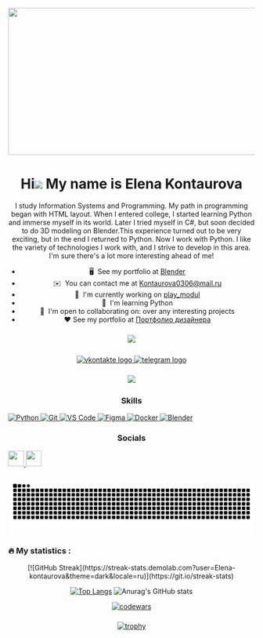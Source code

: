 
<br clear="both">

<div align="center">
  <img height="300" width="600" src="https://i.ytimg.com/vi/x4UCEMSMKQk/maxresdefault.jpg?sqp=-oaymwEmCIAKENAF8quKqQMa8AEB-AH-CYAC0AWKAgwIABABGG4gMyhyMA8=&amp;rs=AOn4CLARdtTuGI2k5FJ0ObmoJqvfxtldhA"  />
</div>

###

<center>
  
Hi![](https://user-images.githubusercontent.com/18350557/176309783-0785949b-9127-417c-8b55-ab5a4333674e.gif) 
My name is Elena Kontaurova       
=============================================================================
  
I study Information Systems and Programming. My path in programming began with HTML layout. When I entered college, I started learning Python and immerse myself in its world. Later I tried myself in C#, but soon decided to do 3D modeling on Blender.This experience turned out to be very exciting, but in the end I returned to Python. 
Now I work with Python. I like the variety of technologies I work with, and I strive to develop in this area. I'm sure there's a lot more interesting ahead of me!
  * 🖥️  See my portfolio at [Blender](http://www.fl.ru/users/kontaurova0306/portfolio/)
  * ✉️  You can contact me at [Kontaurova0306@mail.ru](mailto:Kontaurova0306@mail.ru)
  * 🚀  I'm currently working on [play_modul](https://github.com/Elena-kontaurova/play_modul.git)
  * 🧠  I'm learning Python
  * 🤝  I'm open to collaborating on: over any interesting projects
  * ❤️  See my portfolio at [Портфолио дизайнера](http://bento.me/elenakontaurova)


### 

<a href="https://www.github.com/Elena-Kontaurova" target="_blank" rel="noreferrer">
<img src="https://img.shields.io/github/followers/Elena-Kontaurova?logo=github&style=for-the-badge&color=14b8a6&labelColor=27272a" />
</a>

###

<div align="center">
  <a href="https://vk.com/leenkaa_y" target="_blank">
    <img src="https://img.shields.io/static/v1?message=Vkontakte&logo=vkontakte&label=&color=0000ff.&logoColor=white&labelColor=&style=for-the-badge" height="25" alt="vkontakte logo"  />
  </a>
  <a href="https://t.me/Leka_sv" target="_blank">
    <img src="https://img.shields.io/static/v1?message=Telegram&logo=telegram&label=&color=2CA5E0&logoColor=white&labelColor=&style=for-the-badge" height="25" alt="telegram logo"  />
  </a>
</div>

###

<div align="center">
  <img src="https://visitor-badge.laobi.icu/badge?page_id=Elena-kontaurova.Elena-kontaurova&"  />
</div>

### Skills  

<p align="left">
  <a href="https://www.python.org/" target="_blank" rel="noreferrer">
    <img src="https://raw.githubusercontent.com/danielcranney/readme-generator/main/public/icons/skills/python-colored.svg" width="36" height="36" alt="Python" />
  </a>
  <a href="https://git-scm.com/" target="_blank" rel="noreferrer">
    <img src="https://raw.githubusercontent.com/danielcranney/readme-generator/main/public/icons/skills/git-colored.svg" width="36" height="36" alt="Git" />
  </a>
  <a href="https://code.visualstudio.com/" target="_blank" rel="noreferrer">
    <img src="https://raw.githubusercontent.com/danielcranney/readme-generator/main/public/icons/skills/visualstudiocode.svg" width="36" height="36" alt="VS Code" />
  </a>
  <a href="https://www.figma.com/" target="_blank" rel="noreferrer">
    <img src="https://raw.githubusercontent.com/danielcranney/readme-generator/main/public/icons/skills/figma-colored.svg" width="36" height="36" alt="Figma" />
  </a>
  <a href="https://www.docker.com/" target="_blank" rel="noreferrer">
    <img src="https://raw.githubusercontent.com/danielcranney/readme-generator/main/public/icons/skills/docker-colored.svg" width="36" height="36" alt="Docker" />
  </a>
  <a href="https://www.blender.org/" target="_blank" rel="noreferrer">
    <img src="https://raw.githubusercontent.com/danielcranney/readme-generator/main/public/icons/skills/blender-colored.svg" width="36" height="36" alt="Blender" />
  </a> 
</p> 

 ### Socials 
<p align="left"> 
  <a href="https://www.github.com/Elena-Kontaurova" target="_blank" rel="noreferrer"> 
    <picture> <source media="(prefers-color-scheme: dark)" srcset="https://raw.githubusercontent.com/danielcranney/readme-generator/main/public/icons/socials/github-dark.svg" /> 
      <source media="(prefers-color-scheme: light)" srcset="https://raw.githubusercontent.com/danielcranney/readme-generator/main/public/icons/socials/github.svg" /> 
      <img src="https://raw.githubusercontent.com/danielcranney/readme-generator/main/public/icons/socials/github.svg" width="32" height="32" /> 
    </picture> </a> <a href="https://www.youtube.com/@True-chek" target="_blank" rel="noreferrer"> 
      <picture> <source media="(prefers-color-scheme: dark)" srcset="https://raw.githubusercontent.com/danielcranney/readme-generator/main/public/icons/socials/youtube-dark.svg" /> 
        <source media="(prefers-color-scheme: light)" srcset="https://raw.githubusercontent.com/danielcranney/readme-generator/main/public/icons/socials/youtube.svg" /> 
        <img src="https://raw.githubusercontent.com/danielcranney/readme-generator/main/public/icons/socials/youtube.svg" width="32" height="32" />
      </picture> 
    </a>
</p>



###

![snake](https://github.com/Elena-kontaurova/Elena-kontaurova/blob/output/github-contribution-grid-snake-dark.svg)

###

<h3 align="left">🔥 My statistics :</h3>

<div align="center">
  [![GitHub Streak](https://streak-stats.demolab.com?user=Elena-kontaurova&theme=dark&locale=ru)](https://git.io/streak-stats)
  
  [![Top Langs](https://github-readme-stats.vercel.app/api/top-langs/?username=Elena-kontaurova&layout=compact&theme=vision-friendly-dark)](https://github.com/anuraghazra/github-readme-stats)
  ![Anurag's GitHub stats](https://github-readme-stats.vercel.app/api?username=Elena-kontaurova&theme=dark&show_icons=true)
  
  [![codewars](https://www.codewars.com/users/Elena-kontaurova/badges/large)](https://www.codewars.com/users/Elena-kontaurova)
  
</div>

###

[![trophy](https://github-profile-trophy.vercel.app/?username=Elena-kontaurova&the)](https://github.com/ryo-ma/github-profile-trophy)
